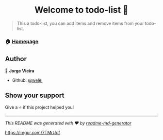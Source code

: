 <h1 align="center">Welcome to todo-list 👋</h1>
<p>
</p>

> This a todo-list, you can add items and remove items from your todo-list.

### 🏠 [Homepage](https://github.com/welel/todo-list)

## Author

👤 **Jorge Vieira**

* Github: [@welel](https://github.com/welel)

## Show your support

Give a ⭐️ if this project helped you!

***
_This README was generated with ❤️ by [readme-md-generator](https://github.com/kefranabg/readme-md-generator)_

https://imgur.com/7TMrUof
